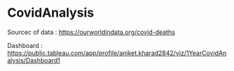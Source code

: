 # CovidAnalysis

Sourcec of data : https://ourworldindata.org/covid-deaths

Dashboard : https://public.tableau.com/app/profile/aniket.kharad2842/viz/1YearCovidAnalysis/Dashboard1
